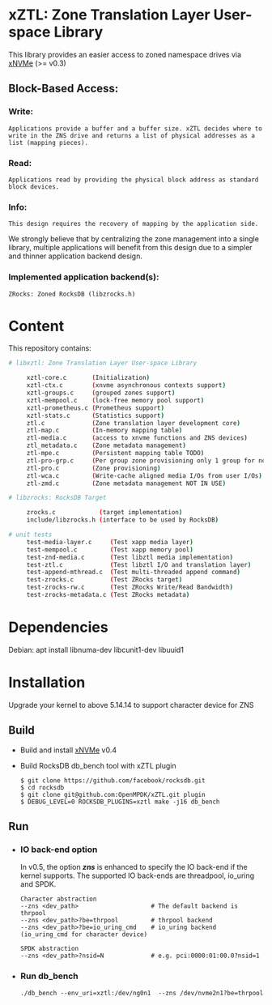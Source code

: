 xZTL: Zone Translation Layer User-space Library
===============================================

This library provides an easier access to zoned namespace drives via [xNVMe](https://github.com/OpenMPDK/xNVMe) (>= v0.3)

## Block-Based Access:
  ### Write:
    Applications provide a buffer and a buffer size. xZTL decides where to write in the ZNS drive and returns a list of physical addresses as a list (mapping pieces).
  ### Read:
    Applications read by providing the physical block address as standard block devices.
  ### Info:
    This design requires the recovery of mapping by the application side.

We strongly believe that by centralizing the zone management into a single library, multiple applications will benefit from this design due to a simpler and thinner application backend design.

### Implemented application backend(s):

```
ZRocks: Zoned RocksDB (libzrocks.h)
```


Content
=======

This repository contains:

```bash
# libxztl: Zone Translation Layer User-space Library

     xztl-core.c       (Initialization)
     xztl-ctx.c        (xnvme asynchronous contexts support)
     xztl-groups.c     (grouped zones support)
     xztl-mempool.c    (lock-free memory pool support)
     xztl-prometheus.c (Prometheus support)
     xztl-stats.c      (Statistics support)
     ztl.c	           (Zone translation layer development core)
     ztl-map.c         (In-memory mapping table)
     ztl-media.c       (access to xnvme functions and ZNS devices)
     ztl_metadata.c    (Zone metadata management)
     ztl-mpe.c         (Persistent mapping table TODO)
     ztl-pro-grp.c     (Per group zone provisioning only 1 group for now)
     ztl-pro.c         (Zone provisioning)
     ztl-wca.c         (Write-cache aligned media I/Os from user I/Os)
     ztl-zmd.c         (Zone metadata management NOT IN USE)

# libzrocks: RocksDB Target

     zrocks.c            (target implementation)
     include/libzrocks.h (interface to be used by RocksDB)

# unit tests
     test-media-layer.c     (Test xapp media layer)
     test-mempool.c         (Test xapp memory pool)
     test-znd-media.c       (Test libztl media implementation)
     test-ztl.c             (Test libztl I/O and translation layer)
     test-append-mthread.c  (Test multi-threaded append command)
     test-zrocks.c          (Test ZRocks target)
     test-zrocks-rw.c       (Test ZRocks Write/Read Bandwidth)
     test-zrocks-metadata.c (Test ZRocks metadata)
```

Dependencies
============

Debian: apt install libnuma-dev libcunit1-dev libuuid1

Installation
============

Upgrade your kernel to above 5.14.14 to support character device for ZNS

## Build


- Build and install [xNVMe](https://github.com/OpenMPDK/xNVMe) v0.4

- Build RocksDB db_bench tool with xZTL plugin

  ```shell
  $ git clone https://github.com/facebook/rocksdb.git
  $ cd rocksdb
  $ git clone git@github.com:OpenMPDK/xZTL.git plugin
  $ DEBUG_LEVEL=0 ROCKSDB_PLUGINS=xztl make -j16 db_bench
  ```

## Run

- ### IO back-end option

  In v0.5, the option ***zns*** is enhanced to specify the IO back-end if the kernel supports. The supported IO back-ends are threadpool, io_uring and SPDK.

  ```shell
  Character abstraction
  --zns <dev_path>                    # The default backend is thrpool
  --zns <dev_path>?be=thrpool         # thrpool backend
  --zns <dev_path>?be=io_uring_cmd    # io_uring backend (io_uring_cmd for character device)
  
  SPDK abstraction
  --zns <dev_path>?nsid=N             # e.g. pci:0000:01:00.0?nsid=1
  ```
  
  
  
- ### Run db_bench

  ```shell
  ./db_bench --env_uri=xztl:/dev/ng0n1  --zns /dev/nvme2n1?be=thrpool
  ```
